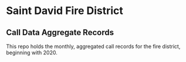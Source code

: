 # Saint David Fire District
## Call Data Aggregate Records

This repo holds the monthly, aggregated call records for the fire district, beginning with 2020.
